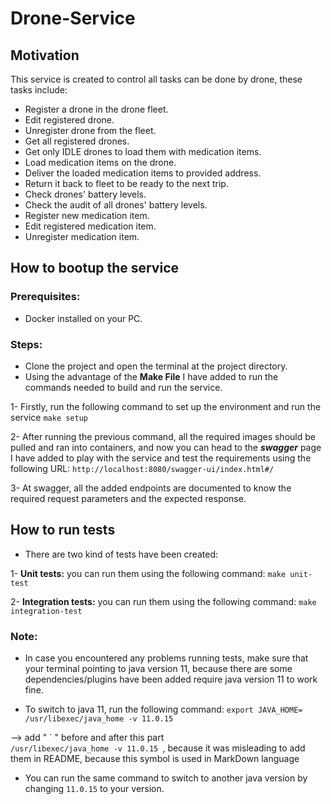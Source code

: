 # Drone-Service
## Motivation
This service is created to control all tasks can be done by drone, these tasks include:
 
- Register a drone in the drone fleet.
- Edit registered drone.
- Unregister drone from the fleet.
- Get all registered drones.
- Get only IDLE drones to load them with medication items. 
- Load medication items on the drone.
- Deliver the loaded medication items to provided address.
- Return it back to fleet to be ready to the next trip.
- Check drones' battery levels.
- Check the audit of all drones' battery levels.
- Register new medication item.
- Edit registered medication item.
- Unregister medication item.

## How to bootup the service

### Prerequisites:

- Docker installed on your PC.

### Steps:

 - Clone the project and open the terminal at the project directory.
 - Using the advantage of the **Make File** I have added to run the commands needed to build and run the service.

1- Firstly, run the following command to set up the environment and run the service
 `make setup`

2- After running the previous command, all the required images should be pulled and ran into containers, 
and now you can head to the **_swagger_** page I have added to play with the service and test the requirements using the following URL:
`http://localhost:8080/swagger-ui/index.html#/`

3- At swagger, all the added endpoints are documented to know the required request parameters and the expected response.


## How to run tests

- There are two kind of tests have been created:

 1- **Unit tests:** you can run them using the following command:
`make unit-test`

2- **Integration tests:** you can run them using the following command:
`make integration-test`

### Note: 
 - In case you encountered any problems running tests, make sure that your terminal pointing to 
java version 11, because there are some dependencies/plugins have been added require java version 11 to work fine.

- To switch to java 11, run the following command: 
`export JAVA_HOME= /usr/libexec/java_home -v 11.0.15`

--> add " ` " before and after this part <code> /usr/libexec/java_home -v 11.0.15 </code>,  because it was misleading to add them in README, because this symbol is used in MarkDown language

- You can run the same command to switch to another java version by changing `11.0.15` to your version.
